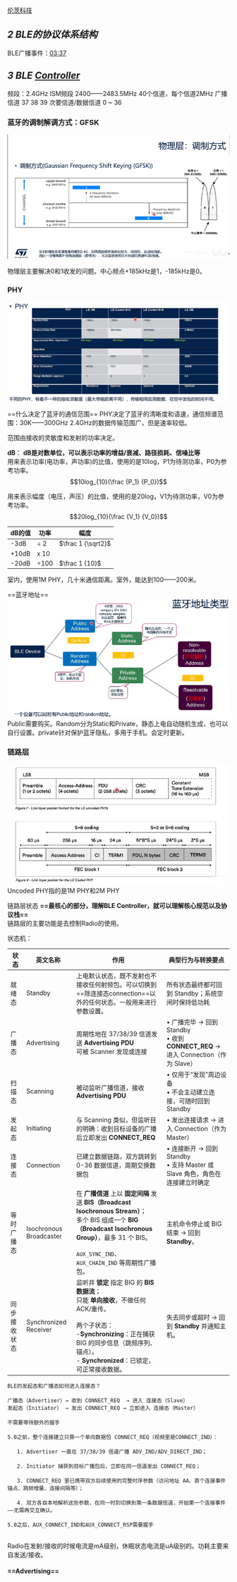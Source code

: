[伦茨科技](https://www.yuque.com/lenzetech)





## ***2 BLE的协议体系结构***
BLE广播事件：[03:37](https://www.bilibili.com/video/BV1oz42197bm/?t=217.666215#t=03:37.67) 

## ***3 BLE [Controller](https://www.bilibili.com/video/BV1wZ42117uW?vd_source=bca40517a4e6c2b830f187ab070fb9a1&spm_id_from=333.788.videopod.sections)***
频段：2.4GHz ISM频段 2400——2483.5MHz
40个信道，每个信道2MHz
广播信道 37 38 39
次要信道/数据信道 0 ~ 36

### 蓝牙的调制解调方式：GFSK
![image.png](https://raw.githubusercontent.com/jhbit/image-bed/main/Obsidian_image/20250710110007035.png)

物理层主要解决0和1收发的问题。中心频点+185kHz是1，-185kHz是0。

### PHY
![image.png](https://raw.githubusercontent.com/jhbit/image-bed/main/Obsidian_image/20250710110246074.png)

==什么决定了蓝牙的通信范围==
PHY决定了蓝牙的清晰度和语速，通信频谱范围：30K——300GHz
2.4GHz的数据传输范围广，但是速率较低。

范围由接收的灵敏度和发射的功率决定。

**dB**：
**dB是对数单位，可以表示功率的增益/衰减、路径损耗、信噪比等**  
用来表示功率(电功率，声功率)的比值，使用的是10log，P1为待测功率，P0为参考功率。
$$10log_{10}(\frac {P_1} {P_0})$$

用来表示幅度（电压，声压）的比值，使用的是20log，V1为待测功率，V0为参考功率。
$$20log_{10}(\frac {V_1} {V_0})$$

| dB的值  | 功率   | 幅度                 |
| ----- | ---- | ------------------ |
| -3dB  | ÷ 2  | $\frac 1 {\sqrt2}$ |
| +10dB | x 10 |                    |
| -20dB | ÷100 | $\frac 1 {10}$     |


室内，使用1M PHY，几十米通信距离。室外，能达到100——200米。

==蓝牙地址==
![image.png](https://raw.githubusercontent.com/jhbit/image-bed/main/Obsidian_image/20250710111803261.png)
Public需要购买。Random分为Static和Private，静态上电自动随机生成，也可以自行设置。private针对保护蓝牙隐私，多用于手机。会定时更新。

### 链路层
![image.png](https://raw.githubusercontent.com/jhbit/image-bed/main/Obsidian_image/20250710112113467.png)
Uncoded PHY指的是1M PHY和2M PHY

链路层状态 **==最核心的部分，理解BLE Controller，就可以理解核心规范以及协议栈==**  
链路层的主要功能是去控制Radio的使用。

状态机：  

| 状态       | 英文名称                             | 作用                                                                                                                                                                               | 典型行为与转换要点                                                              |
| -------- | -------------------------------- | -------------------------------------------------------------------------------------------------------------------------------------------------------------------------------- | ---------------------------------------------------------------------- |
| 就绪态      | Standby                          | 上电默认状态，既不发射也不接收任何射频包。可以切换到==除连接态connection==以外的任何状态。一般用来进行参数设置。                                                                                                                  | 所有状态最终都可回到 Standby；系统空闲时保持低功耗                                          |
| 广播态      | Advertising                      | 周期性地在 37/38/39 信道发送 **Advertising PDU**<br>可被 Scanner 发现或连接                                                                                                                      | • 广播完毕 → 回到 Standby<br>• 收到 **CONNECT\_REQ** → 进入 Connection（作为 Slave） |
| 扫描态      | Scanning                         | 被动监听广播信道，接收 **Advertising PDU**                                                                                                                                                  | • 仅用于“发现”周边设备<br>• 不会主动建立连接，可随时回到 Standby                              |
| 发起态      | Initiating                       | 与 Scanning 类似，但监听目的明确：收到目标设备的广播后立即发出 **CONNECT\_REQ**                                                                                                                            | • 发出连接请求 → 进入 Connection（作为 Master）                                    |
| 连接态      | Connection                       | 已建立数据链路，双方跳转到 0-36 数据信道，周期交换数据包                                                                                                                                                  | • 连接断开 → 回到 Standby<br>• 支持 Master 或 Slave 角色，角色在连接建立时确定               |
| 等时广播态    | Isochronous Broadcaster          | 在 **广播信道** 上以 **固定间隔** 发送 **BIS（Broadcast Isochronous Stream）**；<br>多个 BIS 组成一个 **BIG（Broadcast Isochronous Group）**，最多 31 个 BIS。<br><br>`AUX_SYNC_IND`、`AUX_CHAIN_IND` 等周期性广播包。 | 主机命令停止或 BIG 结束 → 回到 **Standby**。                                       |
| 同步接收状态   | Synchronized Receiver            | 监听并 **锁定** 指定 BIG 的 **BIS 数据流**；<br>只能 **单向接收**，不做任何 ACK/重传。<br><br>两个子状态：<br> -**Synchronizing**：正在捕获 BIG 的同步信息（跳频序列、锚点）。<br>- **Synchronized**：已锁定，可正常接收数据。                    | 失去同步或超时 → 回到 **Standby** 并通知主机。                                        |



 ~~~
BLE的发起态和广播态如何进入连接态？

广播态（Advertiser）→ 收到 CONNECT_REQ  → 进入 连接态（Slave）
发起态（Initiator） → 发出 CONNECT_REQ → 立即进入 连接态（Master）

不需要等待额外的握手

5.0之前，整个连接建立只靠一个单向数据包 CONNECT_REQ（视频里是CONNECT_IND）：
    
    1. Advertiser 一直在 37/38/39 信道广播 ADV_IND/ADV_DIRECT_IND；
        
    2. Initiator 捕获到目标广播包后，立即在同一信道发出 CONNECT_REQ；
        
    3. CONNECT_REQ 里已携带双方后续使用的完整时序参数（访问地址 AA、首个连接事件锚点、跳频增量、连接间隔等）；
        
    4. 双方各自本地解析这些参数，在同一时刻切换到第一条数据信道，开始第一个连接事件——无需再交互确认。

5.0之后，AUX_CONNECT_IND和AUX_CONNECT_RSP需要握手


 ~~~



Radio在发射/接收的时候电流是mA级别，休眠状态电流是uA级别的。功耗主要来自发送/接收。

#### ==**Advertising**==















